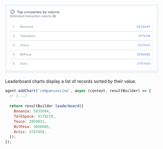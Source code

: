 ![Leaderboard chart example](../../assets/chart-leaderboard.png)

Leaderboard charts display a list of records sorted by their value.

```javascript
agent.addChart('companiesLive', async (context, resultBuilder) => {
  // [...]

  return resultBuilder.leaderboard({
    Bonanza: 5835694,
    TalkSpace: 4179218,
    Tesco: 3959931,
    BitPesa: 3856685,
    Octiv: 3747458,
  });
});
```
